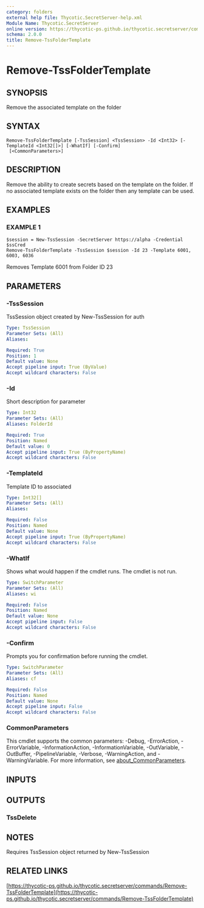 ```yaml
---
category: folders
external help file: Thycotic.SecretServer-help.xml
Module Name: Thycotic.SecretServer
online version: https://thycotic-ps.github.io/thycotic.secretserver/commands/Remove-TssFolderTemplate
schema: 2.0.0
title: Remove-TssFolderTemplate
---
```


# Remove-TssFolderTemplate

## SYNOPSIS
Remove the associated template on the folder

## SYNTAX

```
Remove-TssFolderTemplate [-TssSession] <TssSession> -Id <Int32> [-TemplateId <Int32[]>] [-WhatIf] [-Confirm]
 [<CommonParameters>]
```

## DESCRIPTION
Remove the ability to create secrets based on the template on the folder.
If no associated template exists on the folder then any template can be used.

## EXAMPLES

### EXAMPLE 1
```
$session = New-TssSession -SecretServer https://alpha -Credential $ssCred
Remove-TssFolderTemplate -TssSession $session -Id 23 -Template 6001, 6003, 6036
```

Removes Template 6001 from Folder ID 23

## PARAMETERS

### -TssSession
TssSession object created by New-TssSession for auth

```yaml
Type: TssSession
Parameter Sets: (All)
Aliases:

Required: True
Position: 1
Default value: None
Accept pipeline input: True (ByValue)
Accept wildcard characters: False
```

### -Id
Short description for parameter

```yaml
Type: Int32
Parameter Sets: (All)
Aliases: FolderId

Required: True
Position: Named
Default value: 0
Accept pipeline input: True (ByPropertyName)
Accept wildcard characters: False
```

### -TemplateId
Template ID to associated

```yaml
Type: Int32[]
Parameter Sets: (All)
Aliases:

Required: False
Position: Named
Default value: None
Accept pipeline input: True (ByPropertyName)
Accept wildcard characters: False
```

### -WhatIf
Shows what would happen if the cmdlet runs.
The cmdlet is not run.

```yaml
Type: SwitchParameter
Parameter Sets: (All)
Aliases: wi

Required: False
Position: Named
Default value: None
Accept pipeline input: False
Accept wildcard characters: False
```

### -Confirm
Prompts you for confirmation before running the cmdlet.

```yaml
Type: SwitchParameter
Parameter Sets: (All)
Aliases: cf

Required: False
Position: Named
Default value: None
Accept pipeline input: False
Accept wildcard characters: False
```

### CommonParameters
This cmdlet supports the common parameters: -Debug, -ErrorAction, -ErrorVariable, -InformationAction, -InformationVariable, -OutVariable, -OutBuffer, -PipelineVariable, -Verbose, -WarningAction, and -WarningVariable. For more information, see [about_CommonParameters](http://go.microsoft.com/fwlink/?LinkID=113216).

## INPUTS

## OUTPUTS

### TssDelete
## NOTES
Requires TssSession object returned by New-TssSession

## RELATED LINKS

[https://thycotic-ps.github.io/thycotic.secretserver/commands/Remove-TssFolderTemplate](https://thycotic-ps.github.io/thycotic.secretserver/commands/Remove-TssFolderTemplate)

